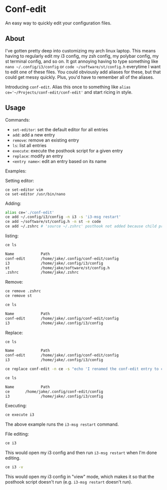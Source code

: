 # Conf-edit

An easy way to quickly edit your configuration files.

## About

I've gotten pretty deep into customizing my arch linux laptop.  This means having to regularly edit my i3 config, my zsh config, my polybar config, my st terminal config, and so on.  It got annoying having to type something like `nano ~/.config/i3/config` or `code ~/software/st/config.h` everytime I want to edit one of these files.  You could obviously add aliases for these, but that could get messy quickly.  Plus, you'd have to remember all of the aliases.

Introducing `conf-edit`.  Alias this once to something like `alias ce='~/Projects/conf-edit/conf-edit'` and start ricing in style.

## Usage

Commands:

- `set-editor`: set the default editor for all entries
- `add`: add a new entry
- `remove`: remove an existing entry
- `ls`: list all entries
- `execute`: execute the posthook script for a given entry
- `replace`: modify an entry
- `<entry name>`: edit an entry based on its name

Examples:

Setting editor:

```
ce set-editor vim
ce set-editor /usr/bin/nano
```

Adding: 
```bash
alias ce='./conf-edit'
ce add ~/.config/i3/config -n i3 -s 'i3-msg restart'
ce add ~/software/st/config.h -n st -e code
ce add ~/.zshrc # 'source ~/.zshrc' posthook not added because child processes can't modify parent shell 
```

listing:

```bash
ce ls

Name            Path
conf-edit       /home/jake/.config/conf-edit/config
i3              /home/jake/.config/i3/config
st              /home/jake/software/st/config.h
.zshrc          /home/jake/.zshrc
```

Remove:

```bash
ce remove .zshrc
ce remove st

ce ls

Name            Path
conf-edit       /home/jake/.config/conf-edit/config
i3              /home/jake/.config/i3/config
```

Replace:

```bash
ce ls

Name            Path
conf-edit       /home/jake/.config/conf-edit/config
i3              /home/jake/.config/i3/config

ce replace conf-edit -n ce -s "echo 'I renamed the conf-edit entry to ce and added this hook'"

ce ls

Name            Path
ce       /home/jake/.config/conf-edit/config
i3              /home/jake/.config/i3/config

```

Executing:

```bash
ce execute i3
```

The above example runs the `i3-msg restart` command.

File editing:

```bash
ce i3
```

This would open my i3 config and then run `i3-msg restart` when I'm done editing.

```bash
ce i3 -v
```

This would open my i3 config in "view" mode, which makes it so that the posthook script doesn't run (e.g. `i3-msg restart` doesn't run).